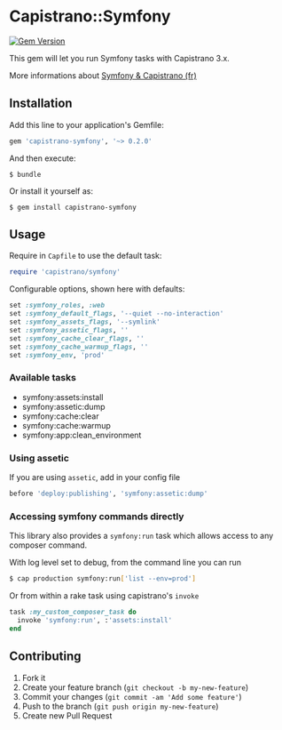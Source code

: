 # Capistrano::Symfony

[![Gem Version](https://badge.fury.io/rb/capistrano-symfony.png)](http://badge.fury.io/rb/capistrano-symfony)

This gem will let you run Symfony tasks with Capistrano 3.x.

More informations about [Symfony & Capistrano (fr)](http://wozbe.com/fr/blog/2013-12-31-realiser-deploiement-automatique-application-symfony-avec-capistrano)


## Installation

Add this line to your application's Gemfile:

```ruby
gem 'capistrano-symfony', '~> 0.2.0'
```

And then execute:

    $ bundle

Or install it yourself as:

    $ gem install capistrano-symfony

## Usage

Require in `Capfile` to use the default task:

```ruby
require 'capistrano/symfony'
```

Configurable options, shown here with defaults:

```ruby
set :symfony_roles, :web
set :symfony_default_flags, '--quiet --no-interaction'
set :symfony_assets_flags, '--symlink'
set :symfony_assetic_flags, ''
set :symfony_cache_clear_flags, ''
set :symfony_cache_warmup_flags, ''
set :symfony_env, 'prod'
```

### Available tasks

- symfony:assets:install
- symfony:assetic:dump
- symfony:cache:clear
- symfony:cache:warmup
- symfony:app:clean_environment

### Using assetic

If you are using `assetic`, add in your config file

```ruby
before 'deploy:publishing', 'symfony:assetic:dump'
```

### Accessing symfony commands directly

This library also provides a `symfony:run` task which allows access to any
composer command.

With log level set to debug, from the command line you can run

```bash
$ cap production symfony:run['list --env=prod']
```

Or from within a rake task using capistrano's `invoke`

```ruby
task :my_custom_composer_task do
  invoke 'symfony:run', :'assets:install'
end
```

## Contributing

1. Fork it
2. Create your feature branch (`git checkout -b my-new-feature`)
3. Commit your changes (`git commit -am 'Add some feature'`)
4.  Push to the branch (`git push origin my-new-feature`)
5. Create new Pull Request
